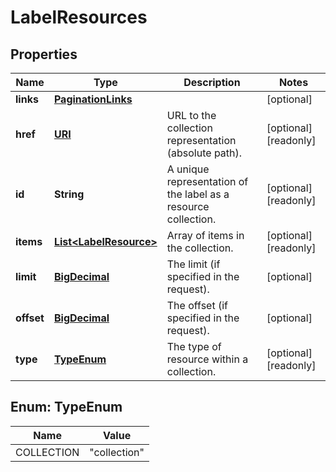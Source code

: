 

# LabelResources

## Properties

| Name | Type | Description | Notes |
| ------------ | ------------- | ------------- | ------------- |
| **links** | [**PaginationLinks**](PaginationLinks.md) |  |  [optional] |
| **href** | [**URI**](URI.md) | URL to the collection representation (absolute path). |  [optional] [readonly] |
| **id** | **String** | A unique representation of the label as a resource collection. |  [optional] [readonly] |
| **items** | [**List&lt;LabelResource&gt;**](LabelResource.md) | Array of items in the collection. |  [optional] [readonly] |
| **limit** | [**BigDecimal**](BigDecimal.md) | The limit (if specified in the request). |  [optional] |
| **offset** | [**BigDecimal**](BigDecimal.md) | The offset (if specified in the request). |  [optional] |
| **type** | [**TypeEnum**](#TypeEnum) | The type of resource within a collection. |  [optional] [readonly] |



## Enum: TypeEnum

| Name | Value |
| ---- | -----
| COLLECTION | &quot;collection&quot; |


